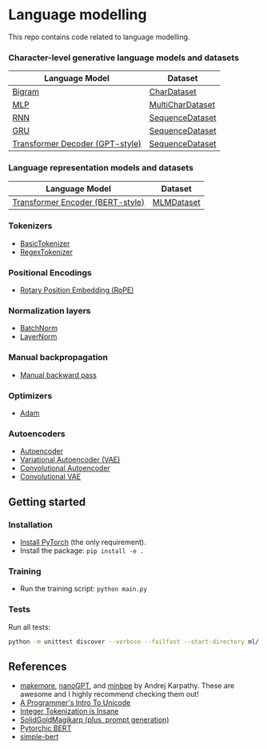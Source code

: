 # Language modelling

This repo contains code related to language modelling.

### Character-level generative language models and datasets

| **Language Model**                                                        | **Dataset**                                                         |
| ------------------------------------------------------------------------- | ------------------------------------------------------------------- |
| [Bigram](ml/lm/generative/models/bigram.py)                               | [CharDataset](ml/lm/generative/datasets/char_dataset.py)            |
| [MLP](ml/lm/generative/models/mlp.py)                                     | [MultiCharDataset](ml/lm/generative/datasets/multi_char_dataset.py) |
| [RNN](ml/lm/generative/models/rnn.py)                                     | [SequenceDataset](ml/lm/generative/datasets/sequence_dataset.py)    |
| [GRU](ml/lm/generative/models/rnn.py)                                     | [SequenceDataset](ml/lm/generative/datasets/sequence_dataset.py)    |
| [Transformer Decoder (GPT-style)](ml/lm/generative/models/transformer.py) | [SequenceDataset](ml/lm/generative/datasets/sequence_dataset.py)    |

### Language representation models and datasets

| **Language Model**                                            | **Dataset**                             |
| ------------------------------------------------------------- | --------------------------------------- |
| [Transformer Encoder (BERT-style)](ml/lm/bert/transformer.py) | [MLMDataset](ml/lm/bert/mlm_dataset.py) |

### Tokenizers

- [BasicTokenizer](ml/lm/tokenization/basic_tokenizer.py)
- [RegexTokenizer](ml/lm/tokenization/regex_tokenizer.py)

### Positional Encodings

- [Rotary Position Embedding (RoPE)](ml/lm/pos_embd/rope.py)

### Normalization layers

- [BatchNorm](ml/normalization/batch_norm.py)
- [LayerNorm](ml/normalization/layer_norm.py)

### Manual backpropagation

- [Manual backward pass](ml/backpropagation/backward_test.py)

### Optimizers

- [Adam](ml/optimizers/adam.py)

### Autoencoders

- [Autoencoder](ml/autoencoders/autoencoder.py)
- [Variational Autoencoder (VAE)](ml/autoencoders/vae.py)
- [Convolutional Autoencoder](ml/autoencoders/conv_autoencoder.py)
- [Convolutional VAE](ml/autoencoders/conv_vae.py)

## Getting started

### Installation

- [Install PyTorch](https://pytorch.org/get-started/locally/) (the only requirement).
- Install the package: `pip install -e .`

### Training

- Run the training script: `python main.py`

### Tests

Run all tests:

```bash
python -m unittest discover --verbose --failfast --start-directory ml/ --pattern '*_test.py'
```

## References

- [makemore](https://github.com/karpathy/makemore),
  [nanoGPT](https://github.com/karpathy/nanoGPT), and
  [minbpe](https://github.com/karpathy/minbpe) by Andrej Karpathy. These are awesome and
  I highly recommend checking them out!
- [A Programmer's Intro To Unicode](https://www.reedbeta.com/blog/programmers-intro-to-unicode/)
- [Integer Tokenization is Insane](https://www.beren.io/2023-02-04-Integer-tokenization-is-insane/)
- [SolidGoldMagikarp (plus, prompt generation)](https://www.lesswrong.com/posts/aPeJE8bSo6rAFoLqg/solidgoldmagikarp-plus-prompt-generation)
- [Pytorchic BERT](https://github.com/dhlee347/pytorchic-bert)
- [simple-bert](https://github.com/lukemelas/simple-bert)

